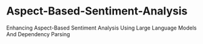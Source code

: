 # Aspect-Based-Sentiment-Analysis
Enhancing Aspect-Based Sentiment Analysis Using Large Language Models And Dependency Parsing
